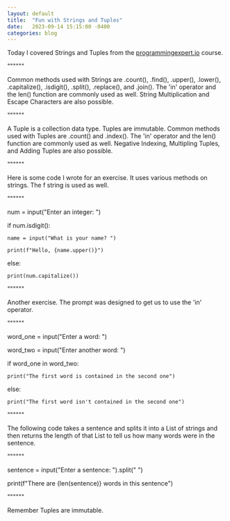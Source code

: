 ```yaml
---
layout: default
title:  "Fun with Strings and Tuples"
date:   2023-09-14 15:15:00 -0400
categories: blog
---
```

Today I covered Strings and Tuples from the [programmingexpert.io][course-site] course. 

""""""

Common methods used with Strings are .count(), .find(), .upper(), .lower(), .capitalize(), .isdigit(), .split(), .replace(), and .join(). The 'in' operator and the len() function are commonly used as well. String Multiplication and Escape Characters are also possible.

""""""

A Tuple is a collection data type. Tuples are immutable. Common methods used with Tuples are .count() and .index(). The 'in' operator and the len() function are commonly used as well. Negative Indexing, Multipling Tuples, and Adding Tuples are also possible.

""""""

Here is some code I wrote for an exercise. It uses various methods on strings. The f string is used as well.

""""""

num = input("Enter an integer: ")

if num.isdigit():

    name = input("What is your name? ")

    print(f"Hello, {name.upper()}")

else:

    print(num.capitalize())

""""""

Another exercise. The prompt was designed to get us to use the 'in' operator.

""""""

word_one = input("Enter a word: ")

word_two = input("Enter another word: ")

if word_one in word_two:

    print("The first word is contained in the second one")

else:

    print("The first word isn't contained in the second one")

""""""

The following code takes a sentence and splits it into a List of strings and then 
returns the length of that List to tell us how many words were in the sentence.

""""""

sentence = input("Enter a sentence: ").split(" ")

print(f"There are {len(sentence)} words in this sentence")

""""""

Remember Tuples are immutable.

[course-site]: https://www.programmingexpert.io/index